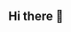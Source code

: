 ## Hi there 👋

<!--
**EduardoDelarissia/EduardoDelarissia** is a ✨ _special_ ✨ repository because its `README.md` (this file) appears on your GitHub profile.

Here are some ideas to get you started:

- 🔭 I’m currently working on ...
- 🌱 I’m currently learning PYTHON,
- 👯 I’m looking to collaborate on ..
- 📫 How to reach me: ...
-->
